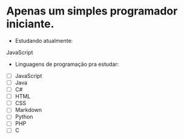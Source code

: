 # Apenas um simples programador iniciante.

* Estudando atualmente:

JavaScript

* Linguagens de programação pra estudar:

* [ ] JavaScript
* [ ] Java
* [ ] C#
* [ ] HTML
* [ ] CSS
* [ ] Markdown
* [ ] Python
* [ ] PHP
* [ ] C
